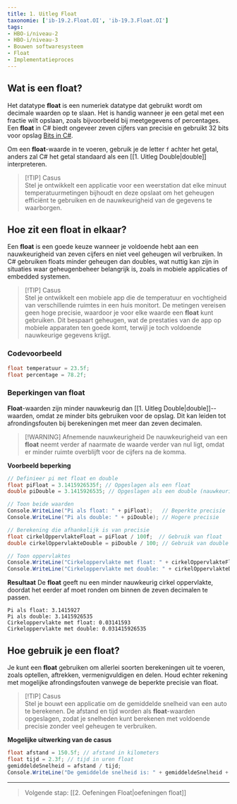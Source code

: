 ```yaml
---
title: 1. Uitleg Float
taxonomie: ['ib-19.2.Float.OI', 'ib-19.3.Float.OI']
tags:
- HBO-i/niveau-2
- HBO-i/niveau-3
- Bouwen softwaresysteem
- Float
- Implementatieproces
---
```


## Wat is een float?
Het datatype **float** is een numeriek datatype dat gebruikt wordt om decimale waarden op te slaan. Het is handig wanneer je een getal met een fractie wilt opslaan, zoals bijvoorbeeld bij meetgegevens of percentages. Een **float** in C# biedt ongeveer zeven cijfers van precisie en gebruikt 32 bits voor opslag [Bits in C#](https://floating-point-gui.de/languages/csharp/). 

Om een **float**-waarde in te voeren, gebruik je de letter `f` achter het getal, anders zal C# het getal standaard als een [[1. Uitleg Double|double]] interpreteren.

> [!TIP] Casus  
> Stel je ontwikkelt een applicatie voor een weerstation dat elke minuut temperatuurmetingen bijhoudt en deze opslaat om het geheugen efficiënt te gebruiken en de nauwkeurigheid van de gegevens te waarborgen.

## Hoe zit een float in elkaar?
Een **float** is een goede keuze wanneer je voldoende hebt aan een nauwkeurigheid van zeven cijfers en niet veel geheugen wil verbruiken. In C# gebruiken floats minder geheugen dan doubles, wat nuttig kan zijn in situaties waar geheugenbeheer belangrijk is, zoals in mobiele applicaties of embedded systemen.

> [!TIP] Casus  
> Stel je ontwikkelt een mobiele app die de temperatuur en vochtigheid van verschillende ruimtes in een huis monitort. De metingen vereisen geen hoge precisie, waardoor je voor elke waarde een **float** kunt gebruiken. Dit bespaart geheugen, wat de prestaties van de app op mobiele apparaten ten goede komt, terwijl je toch voldoende nauwkeurige gegevens krijgt.

### Codevoorbeeld
```csharp
float temperatuur = 23.5f;
float percentage = 78.2f;
```

### Beperkingen van float
**Float**-waarden zijn minder nauwkeurig dan [[1. Uitleg Double|double]]--waarden, omdat ze minder bits gebruiken voor de opslag. Dit kan leiden tot afrondingsfouten bij berekeningen met meer dan zeven decimalen.

> [!WARNING] Afnemende nauwkeurigheid
> De nauwkeurigheid van een **float** neemt verder af naarmate de waarde verder van nul ligt, omdat er minder ruimte overblijft voor de cijfers na de komma.

**Voorbeeld beperking**
```csharp
// Definieer pi met float en double
float piFloat = 3.1415926535f; // Opgeslagen als een float
double piDouble = 3.1415926535; // Opgeslagen als een double (nauwkeuriger)

// Toon beide waarden
Console.WriteLine("Pi als float: " + piFloat);   // Beperkte precisie
Console.WriteLine("Pi als double: " + piDouble); // Hogere precisie

// Berekening die afhankelijk is van precisie
float cirkelOppervlakteFloat = piFloat / 100f;  // Gebruik van float
double cirkelOppervlakteDouble = piDouble / 100; // Gebruik van double

// Toon oppervlaktes
Console.WriteLine("Cirkeloppervlakte met float: " + cirkelOppervlakteFloat);
Console.WriteLine("Cirkeloppervlakte met double: " + cirkelOppervlakteDouble);
```

**Resultaat**
De **float** geeft nu een minder nauwkeurig cirkel oppervlakte, doordat het eerder af moet ronden om binnen de zeven decimalen te passen.
```
Pi als float: 3.1415927
Pi als double: 3.1415926535
Cirkeloppervlakte met float: 0.03141593
Cirkeloppervlakte met double: 0.031415926535
```

## Hoe gebruik je een float?
Je kunt een **float** gebruiken om allerlei soorten berekeningen uit te voeren, zoals optellen, aftrekken, vermenigvuldigen en delen. Houd echter rekening met mogelijke afrondingsfouten vanwege de beperkte precisie van float.

> [!TIP] Casus  
> Stel je bouwt een applicatie om de gemiddelde snelheid van een auto te berekenen. De afstand en tijd worden als **float**-waarden opgeslagen, zodat je snelheden kunt berekenen met voldoende precisie zonder veel geheugen te verbruiken.

**Mogelijke uitwerking van de casus**
```csharp
float afstand = 150.5f; // afstand in kilometers 
float tijd = 2.3f; // tijd in uren float 
gemiddeldeSnelheid = afstand / tijd; 
Console.WriteLine("De gemiddelde snelheid is: " + gemiddeldeSnelheid + " km/u");
```

---

> Volgende stap: [[2. Oefeningen Float|oefeningen float]]
